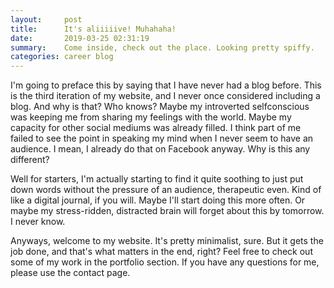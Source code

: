 ```yaml
---
layout:     post
title:      It's aliiiiive! Muhahaha!
date:       2019-03-25 02:31:19
summary:    Come inside, check out the place. Looking pretty spiffy.
categories: career blog
---
```


I'm going to preface this by saying that I have never had a blog before. This is the third iteration of my website, and I never once considered including a blog. And why is that? Who knows? Maybe my introverted selfconscious was keeping me from sharing my feelings with the world. Maybe my capacity for other social mediums was already filled. I think part of me failed to see the point in speaking my mind when I never seem to have an audience. I mean, I already do that on Facebook anyway. Why is this any different?

Well for starters, I'm actually starting to find it quite soothing to just put down words without the pressure of an audience, therapeutic even. Kind of like a digital journal, if you will. Maybe I'll start doing this more often. Or maybe my stress-ridden, distracted brain will forget about this by tomorrow. I never know.

Anyways, welcome to my website. It's pretty minimalist, sure. But it gets the job done, and that's what matters in the end, right? Feel free to check out some of my work in the portfolio section. If you have any questions for me, please use the contact page.